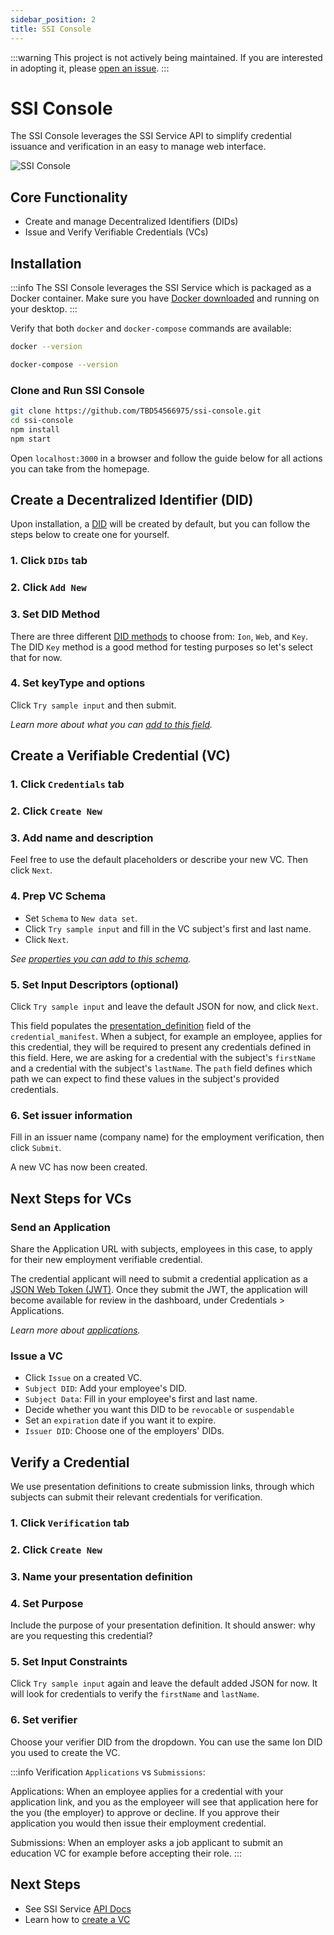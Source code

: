 ```yaml
---
sidebar_position: 2
title: SSI Console
---
```


:::warning
This project is not actively being maintained. If you are interested in adopting it, please [open an issue](https://github.com/TBD54566975/ssi-service).
:::

# SSI Console

The SSI Console leverages the SSI Service API to simplify credential issuance and verification in an easy to manage web interface.

![SSI Console](/img/ssi-console.png)

## Core Functionality
- Create and manage Decentralized Identifiers (DIDs)
- Issue and Verify Verifiable Credentials (VCs)

<Divider type="slash" />

## Installation
:::info
The SSI Console leverages the SSI Service which is packaged as a Docker container. Make sure you have [Docker downloaded](https://www.docker.com/products/docker-desktop/) and running on your desktop.
:::

Verify that both `docker` and `docker-compose` commands are available:
```bash
docker --version

docker-compose --version
```

### Clone and Run SSI Console
```bash
git clone https://github.com/TBD54566975/ssi-console.git
cd ssi-console
npm install
npm start
```

Open `localhost:3000` in a browser and follow the guide below for all actions you can take from the homepage.

<Divider type="slash" />

## Create a Decentralized Identifier (DID)

Upon installation, a [DID](https://developer.tbd.website/docs/web5/learn/decentralized-identifiers) will be created by default, but you can follow the steps below to create one for yourself.

### 1. Click `DIDs` tab

### 2. Click `Add New`

### 3. Set DID Method
There are three different [DID methods](https://developer.tbd.website/docs/web5/learn/decentralized-identifiers/#methods) to choose from: `Ion`, `Web`, and `Key`. The DID `Key` method is a good method for testing purposes so let's select that for now.

### 4. Set keyType and options
Click `Try sample input` and then submit.

_Learn more about what you can [add to this field](https://developer.tbd.website/docs/apis/ssi-service/#tag/DecentralizedIdentityAPI/paths/~1v1~1dids~1%7Bmethod%7D/put)._

<Divider type="slash" />

## Create a Verifiable Credential (VC)

### 1. Click `Credentials` tab 

### 2. Click `Create New`

### 3. Add name and description
Feel free to use the default placeholders or describe your new VC. Then click `Next`.

### 4. Prep VC Schema
- Set `Schema` to `New data set`.
- Click `Try sample input` and fill in the VC subject's first and last name.
- Click `Next`.

_See [properties you can add to this schema](https://developer.tbd.website/docs/apis/ssi-service#tag/SchemaAPI)._

### 5. Set Input Descriptors (optional)
Click `Try sample input` and leave the default JSON for now, and click `Next`.

This field populates the [presentation_definition](https://developer.tbd.website/docs/apis/ssi-service#tag/PresentationDefinitionAPI/paths/~1v1~1presentations~1definitions/put) field of the `credential_manifest`. When a subject, for example an employee, applies for this credential, they will be required to present any credentials defined in this field. Here, we are asking for a credential with the subject's `firstName` and a credential with the subject's `lastName`. The `path` field defines which path we can expect to find these values in the subject's provided credentials.

### 6. Set issuer information
Fill in an issuer name (company name) for the employment verification, then click `Submit`.

A new VC has now been created.

<Divider type="slash" />

## Next Steps for VCs

### Send an Application
Share the Application URL with subjects, employees in this case, to apply for their new employment verifiable credential.

The credential applicant will need to submit a credential application as a [JSON Web Token (JWT)](https://jwt.io/). Once they submit the JWT, the application will become available for review in the dashboard, under Credentials > Applications.

_Learn more about [applications](https://developer.tbd.website/docs/apis/ssi-service/#tag/ApplicationAPI/paths/~1v1~1manifests~1applications/put)._

### Issue a VC
  - Click `Issue` on a created VC.
  - `Subject DID`: Add your employee's DID.
  - `Subject Data`: Fill in your employee's first and last name.
  - Decide whether you want this DID to be `revocable` or `suspendable`
  - Set an `expiration` date if you want it to expire.
  - `Issuer DID`: Choose one of the employers' DIDs.

<Divider type="slash" />

## Verify a Credential

We use presentation definitions to create submission links, through which subjects can submit their relevant credentials for verification.

### 1. Click `Verification` tab 

### 2. Click `Create New`

### 3. Name your presentation definition

### 4. Set Purpose
Include the purpose of your presentation definition. It should answer: why are you requesting this credential?

### 5. Set Input Constraints
Click `Try sample input` again and leave the default added JSON for now.
It will look for credentials to verify the `firstName` and `lastName`.

### 6. Set verifier
Choose your verifier DID from the dropdown. You can use the same Ion DID you used to create the VC.

:::info
Verification `Applications` vs `Submissions`:

Applications: When an employee applies for a credential with your application link, and you as the employeer will see that application here for the you (the employer) to approve or decline. If you approve their application you would then issue their employment credential.

Submissions: When an employer asks a job applicant to submit an education VC for example before accepting their role.
:::

<Divider type="slash" />

## Next Steps
- See SSI Service [API Docs](https://developer.tbd.website/docs/apis/ssi-service)
- Learn how to [create a VC](create-credentials)
